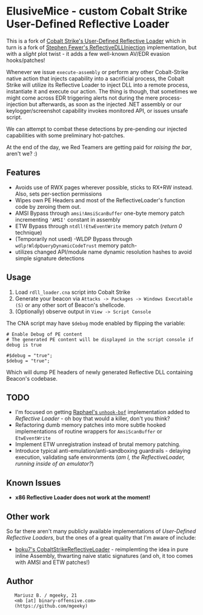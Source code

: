 # ElusiveMice - custom Cobalt Strike User-Defined Reflective Loader 

This is a fork of [Cobalt Strike's User-Defined Reflective Loader](https://www.cobaltstrike.com/help-user-defined-reflective-loader) which in turn is a fork of [Stephen Fewer's ReflectiveDLLInjection](https://github.com/stephenfewer/ReflectiveDLLInjection) implementation, but with a _slight_ plot twist - it adds a few well-known AV/EDR evasion hooks/patches!

Whenever we issue `execute-assembly` or perform any other Cobalt-Strike native action that injects capability into a sacrificial process, the Cobalt Strike will utilize its Reflective Loader to inject DLL into a remote process, instantiate it and execute our action. The thing is though, that sometimes we might come across EDR triggering alerts not during the mere process-injection but afterwards, as soon as the injected .NET assembly or our keylogger/screenshot capability invokes monitored API, or issues unsafe script.

We can attempt to combat these detections by pre-pending our injected capabilities with some preliminary hot-patches.

At the end of the day, we Red Teamers are getting paid for _raising the bar_, aren't we? :)


## Features

- Avoids use of RWX pages wherever possible, sticks to RX+RW instead. Also, sets per-section permissions
- Wipes own PE Headers and most of the ReflectiveLoader's function code by zeroing them out.
- AMSI Bypass through `amsi!AmsiScanBuffer` one-byte memory patch incrementing `'AMSI'` constant in assembly
- ETW Bypass through `ntdll!EtwEventWrite` memory patch (_return 0_ technique)
- (Temporarily not used) -WLDP Bypass through `wdlp!WldpQueryDynamicCodeTrust` memory patch-
- utilizes changed API/module name dynamic resolution hashes to avoid simple signature detections


## Usage

1. Load `rdll_loader.cna` script into Cobalt Strike
2. Generate your beacon via `Attacks -> Packages -> Windows Executable (S)` or any other sort of Beacon's shellcode.
3. (Optionally) observe output in `View -> Script Console`

The CNA script may have `$debug` mode enabled by flipping the variable:

```
# Enable Debug of PE content
# The generated PE content will be displayed in the script console if debug is true

#$debug = "true";
$debug = "true";
```

Which will dump PE headers of newly generated Reflective DLL containing Beacon's codebase.

## TODO

- I'm focused on getting [Raphael's `unhook-bof`](https://github.com/rsmudge/unhook-bof) implementation added to _Reflective Loader_ - oh boy that would a killer, don't you think?
- Refactoring dumb memory patches into more subtle hooked implementations of routine wrappers for `AmsiScanBuffer` or `EtwEventWrite`
- Implement ETW unregistration instead of brutal memory patching.
- Introduce typical anti-emulation/anti-sandboxing guardrails - delaying execution, validating safe environments (_am I, the ReflectiveLoader, running inside of an emulator?_)

## Known Issues

- **x86 Reflective Loader does not work at the moment!**


## Other work

So far there aren't many publicly available implementations of _User-Defined Reflective Loaders_, but the ones of a great quality that I'm aware of include:

- [boku7's CobaltStrikeReflectiveLoader](https://github.com/boku7/CobaltStrikeReflectiveLoader) - reimplemting the idea in pure inline Assembly, thwarting naive static signatures (and oh, it too comes with AMSI and ETW patches!)


## Author

```   
   Mariusz B. / mgeeky, 21
   <mb [at] binary-offensive.com>
   (https://github.com/mgeeky)
```

